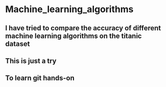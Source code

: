 # Machine_learning_algorithms
## I have tried to compare the accuracy of different machine learning algorithms on the titanic dataset
## This is just  a try
## To learn git hands-on
